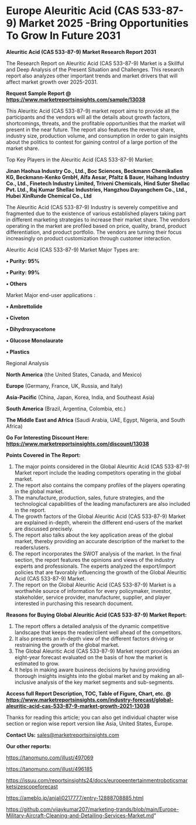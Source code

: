 # Europe Aleuritic Acid (CAS 533-87-9) Market 2025 -Bring Opportunities To Grow In Future 2031

<strong>Aleuritic Acid (CAS 533-87-9) Market Research Report 2031</strong>

The Research Report on Aleuritic Acid (CAS 533-87-9) Market is a Skillful and Deep Analysis of the Present Situation and Challenges. This research report also analyzes other important trends and market drivers that will affect market growth over 2025-2031.

<strong>Request Sample Report @ <a href=https://www.marketreportsinsights.com/sample/13038>https://www.marketreportsinsights.com/sample/13038</a></strong>

This Aleuritic Acid (CAS 533-87-9) market report aims to provide all the participants and the vendors will all the details about growth factors, shortcomings, threats, and the profitable opportunities that the market will present in the near future. The report also features the revenue share, industry size, production volume, and consumption in order to gain insights about the politics to contest for gaining control of a large portion of the market share.

Top Key Players in the Aleuritic Acid (CAS 533-87-9) Market:

<strong>Jinan Haohua Industry Co., Ltd., Boc Sciences, Beckmann Chemikalien KG, Beckmann-Kenko GmbH, Alfa Aesar, Pfaltz & Bauer, Haihang Industry Co., Ltd., Finetech Industry Limited, Triveni Chemicals, Hind Suter Shellac Pvt. Ltd., Raj Kumar Shellac Industries, Hangzhou Dayangchem Co., Ltd., Hubei XinRunde Chemical Co., Ltd</strong>

The Aleuritic Acid (CAS 533-87-9) Industry is severely competitive and fragmented due to the existence of various established players taking part in different marketing strategies to increase their market share. The vendors operating in the market are profiled based on price, quality, brand, product differentiation, and product portfolio. The vendors are turning their focus increasingly on product customization through customer interaction.

Aleuritic Acid (CAS 533-87-9) Market Major Types are:

<strong>• Purity: 95%

• Purity: 99%

• Others</strong>

Market Major end-user applications :

<strong>• Ambrettolide

• Civeton

• Dihydroxyacetone

• Glucose Monolaurate

• Plastics</strong>

Regional Analysis

</u><strong><b>North America</b></strong> (the United States, Canada, and Mexico)

<strong><b>Europe </b></strong>(Germany, France, UK, Russia, and Italy)

<strong><b>Asia-Pacific</b></strong> (China, Japan, Korea, India, and Southeast Asia)

<strong><b>South America</b></strong> (Brazil, Argentina, Colombia, etc.)

<strong><b>The Middle East and Africa</b></strong> (Saudi Arabia, UAE, Egypt, Nigeria, and South Africa)

<strong>Go For Interesting Discount Here: <a href=https://www.marketreportsinsights.com/discount/13038>https://www.marketreportsinsights.com/discount/13038</a></strong>

<strong>Points Covered in The Report:</strong>
<ol>
  <li>The major points considered in the Global Aleuritic Acid (CAS 533-87-9) Market report include the leading competitors operating in the global market.</li>
  <li>The report also contains the company profiles of the players operating in the global market.</li>
  <li>The manufacture, production, sales, future strategies, and the technological capabilities of the leading manufacturers are also included in the report.</li>
  <li>The growth factors of the Global Aleuritic Acid (CAS 533-87-9) Market are explained in-depth, wherein the different end-users of the market are discussed precisely.</li>
  <li>The report also talks about the key application areas of the global market, thereby providing an accurate description of the market to the readers/users.</li>
  <li>The report incorporates the SWOT analysis of the market. In the final section, the report features the opinions and views of the industry experts and professionals. The experts analyzed the export/import policies that are favorably influencing the growth of the Global Aleuritic Acid (CAS 533-87-9) Market.</li>
  <li>The report on the Global Aleuritic Acid (CAS 533-87-9) Market is a worthwhile source of information for every policymaker, investor, stakeholder, service provider, manufacturer, supplier, and player interested in purchasing this research document.</li>
</ol>
<strong>Reasons for Buying Global Aleuritic Acid (CAS 533-87-9) Market Report:</strong>

<ol>
  <li>The report offers a detailed analysis of the dynamic competitive landscape that keeps the reader/client well ahead of the competitors.</li>
  <li>It also presents an in-depth view of the different factors driving or restraining the growth of the global market.</li>
  <li>The Global Aleuritic Acid (CAS 533-87-9) Market report provides an eight-year forecast evaluated on the basis of how the market is estimated to grow.</li>
  <li>It helps in making aware business decisions by having providing thorough insights insights into the global market and by making an all-inclusive analysis of the key market segments and sub-segments.</li>
</ol>
<strong>Access full Report Description, TOC, Table of Figure, Chart, etc. @ <a href=https://www.marketreportsinsights.com/industry-forecast/global-aleuritic-acid-cas-533-87-9-market-growth-2021-13038>https://www.marketreportsinsights.com/industry-forecast/global-aleuritic-acid-cas-533-87-9-market-growth-2021-13038</a></strong>


Thanks for reading this article; you can also get individual chapter wise section or region wise report version like Asia, United States, Europe.

<strong>Contact Us:</strong>
sales@marketreportsinsights.com

<strong>Our other reports:</strong>

<a href=https://tanomuno.com/illust/497069>https://tanomuno.com/illust/497069</a>

<a href=https://tanomuno.com/illust/496185>https://tanomuno.com/illust/496185</a>

<a href=https://issuu.com/reportsinsights24/docs/europeentertainmentroboticsmarketsizescopeforecast>https://issuu.com/reportsinsights24/docs/europeentertainmentroboticsmarketsizescopeforecast</a>

<a href=https://ameblo.jp/anjali0217777/entry-12888708885.html>https://ameblo.jp/anjali0217777/entry-12888708885.html</a>

<a href=https://github.com/vijaykumar207/marketing-trands/blob/main/Europe-Military-Aircraft-Cleaning-and-Detailing-Services-Market.md>https://github.com/vijaykumar207/marketing-trands/blob/main/Europe-Military-Aircraft-Cleaning-and-Detailing-Services-Market.md</a>"
